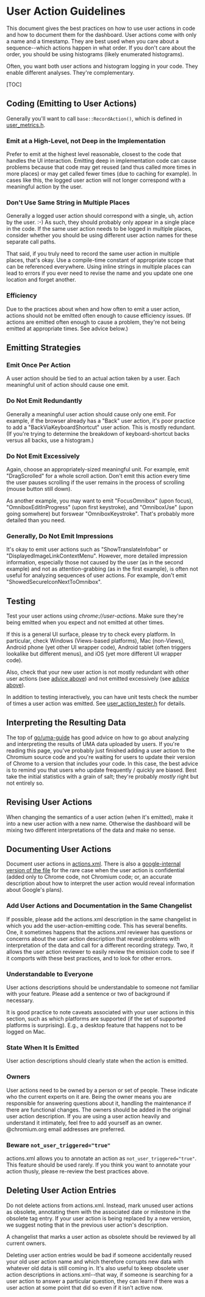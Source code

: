# User Action Guidelines

This document gives the best practices on how to use user actions in code and
how to document them for the dashboard.  User actions come with only a name and
a timestamp.  They are best used when you care about a sequence--which actions
happen in what order.  If you don't care about the order, you should be using
histograms (likely enumerated histograms).

Often, you want both user actions and histogram logging in your code.  They
enable different analyses.  They're complementary.

[TOC]

## Coding (Emitting to User Actions)

Generally you'll want to call `base::RecordAction()`, which is defined in
[user_metrics.h](https://cs.chromium.org/chromium/src/base/metrics/user_metrics.h).


### Emit at a High-Level, not Deep in the Implementation

Prefer to emit at the highest level reasonable, closest to the code that handles
the UI interaction.  Emitting deep in implementation code can cause problems
because that code may get reused (and thus called more times in more places) or
may get called fewer times (due to caching for example).  In cases like this,
the logged user action will not longer correspond with a meaningful action by
the user.

### Don't Use Same String in Multiple Places

Generally a logged user action should correspond with a single, uh, action by
the user. :-) As such, they should probably only appear in a single place in the
code.  If the same user action needs to be logged in multiple places, consider
whether you should be using different user action names for these separate call
paths.

That said, if you truly need to record the same user action in multiple places,
that's okay.  Use a compile-time constant of appropriate scope that can be
referenced everywhere.  Using inline strings in multiple places can lead to
errors if you ever need to revise the name and you update one one location and
forget another.

### Efficiency

Due to the practices about when and how often to emit a user action, actions
should not be emitted often enough to cause efficiency issues.  (If actions are
emitted often enough to cause a problem, they're not being emitted at
appropriate times.  See advice below.)

## Emitting Strategies

### Emit Once Per Action

A user action should be tied to an actual action taken by a user.  Each
meaningful unit of action should cause one emit.

### Do Not Emit Redundantly

Generally a meaningful user action should cause only one emit.  For example, if
the browser already has a "Back" user action, it's poor practice to add a
"BackViaKeyboardShortcut" user action.  This is mostly redundant.  (If you're
trying to determine the breakdown of keyboard-shortcut backs versus all backs,
use a histogram.)

### Do Not Emit Excessively

Again, choose an appropriately-sized meaningful unit.  For example, emit
"DragScrolled" for a whole scroll action.  Don't emit this action every time the
user pauses scrolling if the user remains in the process of scrolling (mouse
button still down).

As another example, you may want to emit "FocusOmnibox" (upon focus),
"OmniboxEditInProgress" (upon first keystroke), and "OmniboxUse" (upon going
somwhere) but forswear "OmniboxKeystroke".  That's probably more detailed than
you need.

### Generally, Do Not Emit Impressions

It's okay to emit user actions such as "ShowTranslateInfobar" or
"DisplayedImageLinkContextMenu".  However, more detailed impression information,
especially those not caused by the user (as in the second example) and not as
attention-grabbing (as in the first example), is often not useful for analyzing
sequences of user actions.  For example, don't emit
"ShowedSecureIconNextToOmnibox".

## Testing

Test your user actions using *chrome://user-actions*.  Make sure they're being
emitted when you expect and not emitted at other times.

If this is a general UI surface, please try to check every platform.  In
particular, check Windows (Views-based platforms), Mac (non-Views), Android
phone (yet other UI wrapper code), Android tablet (often triggers lookalike but
different menus), and iOS (yet more different UI wrapper code).

Also, check that your new user action is not mostly redundant with other user
actions (see [advice above](#Do-Not-Emit-Redundantly)) and not emitted
excessively (see [advice above](#Do-Not-Emit-Excessively)).

In addition to testing interactively, you can have unit tests check the number
of times a user action was emitted.  See [user_action_tester.h](https://cs.chromium.org/chromium/src/base/test/metrics/user_action_tester.h)
for details.

## Interpreting the Resulting Data

The top of [go/uma-guide](http://go/uma-guide) has good advice on how to go
about analyzing and interpreting the results of UMA data uploaded by users.  If
you're reading this page, you've probably just finished adding a user action to
the Chromium source code and you're waiting for users to update their version of
Chrome to a version that includes your code.  In this case, the best advice is
to remind you that users who update frequently / quickly are biased.  Best take
the initial statistics with a grain of salt; they're probably *mostly* right but
not entirely so.

## Revising User Actions

When changing the semantics of a user action (when it's emitted), make it into
a new user action with a new name.  Otherwise the dashboard will be mixing two
different interpretations of the data and make no sense.

## Documenting User Actions

Document user actions in [actions.xml](./actions.xml).  There is also a
[google-internal version of the file](http://go/chrome-user-actions-internal)
for the rare case when the user action is confidential (added only to Chrome
code, not Chromium code; or, an accurate description about how to interpret the
user action would reveal information about Google's plans).

### Add User Actions and Documentation in the Same Changelist

If possible, please add the actions.xml description in the same changelist in
which you add the user-action-emitting code.  This has several benefits.  One,
it sometimes happens that the actions.xml reviewer has questions or concerns
about the user action description that reveal problems with interpretation of
the data and call for a different recording strategy.  Two, it allows the user
action reviewer to easily review the emission code to see if it comports with
these best practices, and to look for other errors.
 
### Understandable to Everyone

User actions descriptions should be understandable to someone not familiar with
your feature.  Please add a sentence or two of background if necessary.

It is good practice to note caveats associated with your user actions in this
section, such as which platforms are supported (if the set of supported
platforms is surprising).  E.g., a desktop feature that happens not to be logged
on Mac.

### State When It Is Emitted

User action descriptions should clearly state when the action is emitted.

### Owners

User actions need to be owned by a person or set of people.  These indicate who
the current experts on it are.  Being the owner means you are responsible for
answering questions about it, handling the maintenance if there are functional
changes.  The owners should be added in the original user action description.
If you are using a user action heavily and understand it intimately, feel free
to add yourself as an owner. @chromium.org email addresses are preferred.

### Beware `not_user_triggered="true"`

actions.xml allows you to annotate an action as `not_user_triggered="true"`.  This
feature should be used rarely.  If you think you want to annotate your action
thusly, please re-review the best practices above.

## Deleting User Action Entries

Do not delete actions from actions.xml.  Instead, mark unused user actions as
obsolete, annotating them with the associated date or milestone in the obsolete
tag entry.  If your user action is being replaced by a new version, we suggest
noting that in the previous user action's description.

A changelist that marks a user action as obsolete should be reviewed by all
current owners.

Deleting user action entries would be bad if someone accidentally reused your
old user action name and which therefore corrupts new data with whatever old
data is still coming in.  It's also useful to keep obsolete user action
descriptions in actions.xml--that way, if someone is searching for a user action
to answer a particular question, they can learn if there was a user action at
some point that did so even if it isn't active now.
